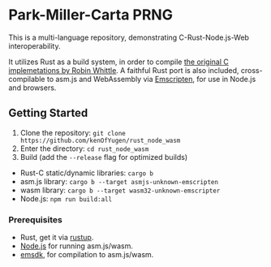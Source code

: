 # Park-Miller-Carta PRNG

This is a multi-language repository, demonstrating C-Rust-Node.js-Web interoperability.

It utilizes Rust as a build system, in order to compile [the original C implemetations by Robin Whittle](http://www.firstpr.com.au/dsp/rand31/). A faithful Rust port is also included, cross-compilable to asm.js and WebAssembly via [Emscripten](https://github.com/kripken/emscripten), for use in Node.js and browsers.

## Getting Started
1. Clone the repository:
`git clone https://github.com/kenOfYugen/rust_node_wasm`
2. Enter the directory:
`cd rust_node_wasm`
3. Build (add the `--release` flag for optimized builds)
  * Rust-C static/dynamic libraries: `cargo b`
  * asm.js library: `cargo b --target asmjs-unknown-emscripten`
  * wasm library: `cargo b --target wasm32-unknown-emscripter`
  * Node.js: `npm run build:all`

### Prerequisites
* Rust, get it via [rustup](https://www.rustup.rs/).
* [Node.js](https://nodejs.org/en/) for running asm.js/wasm.
* [emsdk](https://developer.mozilla.org/en-US/docs/WebAssembly/C_to_wasm), for compilation to asm.js/wasm.
